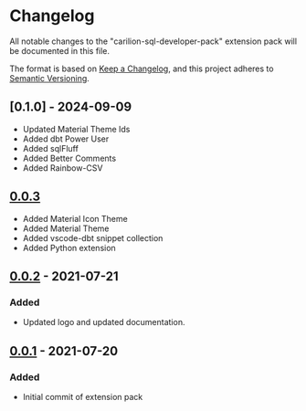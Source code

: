 # Changelog
All notable changes to the "carilion-sql-developer-pack" extension pack will be documented in this file.

The format is based on [Keep a Changelog](https://keepachangelog.com/en/1.0.0/),
and this project adheres to [Semantic Versioning](https://semver.org/spec/v2.0.0.html).

## [0.1.0] - 2024-09-09
- Updated Material Theme Ids
- Added dbt Power User
- Added sqlFluff
- Added Better Comments
- Added Rainbow-CSV

## [0.0.3]
- Added Material Icon Theme
- Added Material Theme
- Added vscode-dbt snippet collection
- Added Python extension

## [0.0.2] - 2021-07-21
### Added
- Updated logo and updated documentation.

## [0.0.1] - 2021-07-20
### Added
- Initial commit of extension pack

[0.0.3]: https://github.com/CarilionClinic/carilion-sql-developer-pack/releases/tag/v0.0.3
[0.0.2]: https://github.com/CarilionClinic/carilion-sql-developer-pack/releases/tag/v0.0.2
[0.0.1]: https://github.com/CarilionClinic/carilion-sql-developer-pack/releases/tag/v0.0.1